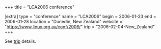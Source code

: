 +++
title = "LCA2006 conference"

[extra]
type = "conference"
name = "LCA2006"
begin = 2006-01-23
end = 2006-01-28
location = "Dunedin, New Zealand"
website = "https://www.linux.org.au/conf/2006/"
trip = "2006-02-04-New_Zealand"
+++

See [trip](@/posts/2006-02-04-New_Zealand.md) details.
